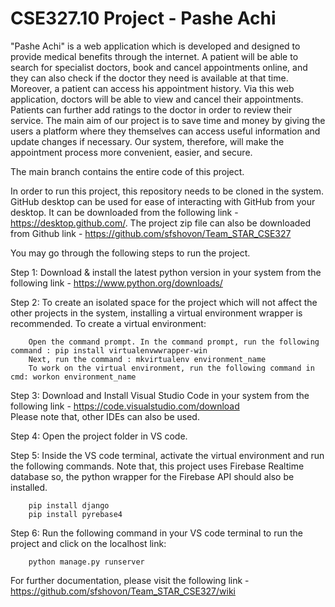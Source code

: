 # CSE327.10 Project - Pashe Achi     
"Pashe Achi" is a web application which is developed and designed to provide medical benefits through the internet. A patient will be able to search for specialist doctors, book and cancel appointments online, and they can also check if the doctor they need is available at that time. Moreover, a patient can access his appointment history. Via this web application, doctors will be able to view and cancel their appointments. Patients can further add ratings to the doctor in order to review their service. The main aim of our project is to save time and money by giving the users a platform where they themselves can access useful information and update changes if necessary. Our system, therefore, will make the appointment process more convenient, easier, and secure.   

The main branch contains the entire code of this project.   

In order to run this project, this repository needs to be cloned in the system. GitHub desktop can be used for ease of interacting with GitHub from your desktop. It can be downloaded from the following link - https://desktop.github.com/. The project zip file can also be downloaded from Github link - https://github.com/sfshovon/Team_STAR_CSE327

You may go through the following steps to run the project. 

Step 1: Download & install the latest python version in your system from the following link - https://www.python.org/downloads/   

Step 2: To create an isolated space for the project which will not affect the other projects in the system, installing a virtual environment wrapper is recommended.  To create a virtual environment:  

        Open the command prompt. In the command prompt, run the following command : pip install virtualenvwwrapper-win
        Next, run the command : mkvirtualenv environment_name
        To work on the virtual environment, run the following command in cmd: workon environment_name
        
Step 3: Download and Install Visual Studio Code in your system from the following link - https://code.visualstudio.com/download   
        Please note that, other IDEs can also be used.
        
Step 4: Open the project folder in VS code.

Step 5: Inside the VS code terminal, activate the virtual environment and run the following commands. Note that, this project uses Firebase Realtime database so, the python wrapper for the Firebase API should also be installed.

        pip install django    
        pip install pyrebase4  
               
Step 6: Run the following command in your VS code terminal to run the project and click on the localhost link:  

        python manage.py runserver   
        
For further documentation, please visit the following link - https://github.com/sfshovon/Team_STAR_CSE327/wiki
